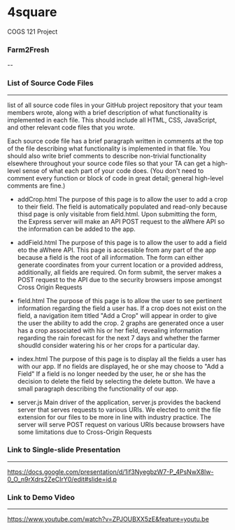# 4square
COGS 121 Project


### Farm2Fresh
--

### List of Source Code Files
---

list of all source code files in your GitHub project repository that your team members wrote, along with a brief description of what functionality is implemented in each file. This should include all HTML, CSS, JavaScript, and other relevant code files that you wrote.

Each source code file has a brief paragraph written in comments at the top of the file describing what functionality is implemented in that file. You should also write brief comments to describe non-trivial functionality elsewhere throughout your source code files so that your TA can get a high-level sense of what each part of your code does. (You don't need to comment every function or block of code in great detail; general high-level comments are fine.)

* addCrop.html 
    The purpose of this page is to allow the user to add a crop to their field. The field is automatically populated and read-only 
    because thisd page is only visitable from field.html. Upon submitting the form, the Express server will make an API POST request to the 
    aWhere API so the information can be added to the app.
* addField.html 
    The purpose of this page is to allow the user to add a field eto the aWhere API. 
    This page is accessible from any part of the app because a field is the root of all information. 
    The form can either generate coordinates from your current location or a provided address, additionally,
    all fields are required. On form submit, the server makes a POST request to the API due to the security
    browsers impose amongst Cross Origin Requests
* field.html
    The purpose of this page is to allow the user to see pertinent information regarding the field a user has.
    If a crop does not exist on the field, a navigation item titled "Add a Crop" will appear in order to 
    give the user the ability to add the crop. 2 graphs are generated once a user has a crop associated with his or her
    field, revealing information regarding the rain forecast for the next 7 days and whether the farmer shoudld consider
    watering his or her crops for a particular day. 
    
* index.html
    The purpose of this page is to display all the fields a user has with our app. If no fields are displayed, he or she may choose to "Add a Field"
    If a field is no longer needed by the user, he or she has the decision to delete the field by selecting the delete button. We have a small paragraph describing the 
    functionality of our app. 
    
* server.js 
Main driver of the application, server.js provides the backend server that serves requests to various URIs. We elected to omit the file extension for our files to be more in line with industry practice. The server will serve POST request on various URIs because browsers have some limitations due to Cross-Origin Requests



### Link to Single-slide Presentation
---

https://docs.google.com/presentation/d/1if3NyegbzW7-P_4PsNwX8lw-0_O_n9rXdrs2ZeCIrY0/edit#slide=id.p


### Link to Demo Video
---

https://www.youtube.com/watch?v=ZPJOUBXX5zE&feature=youtu.be
